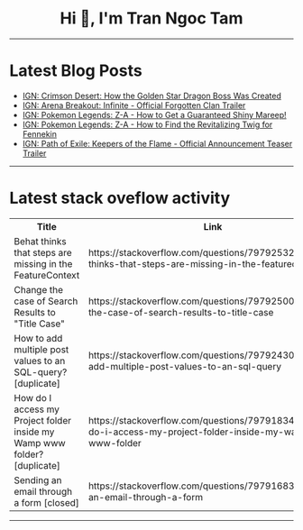 <h1 align="center">Hi 👋, I'm Tran Ngoc Tam</h1>

---

# Latest Blog Posts 
<!-- BLOG-POST-LIST:START -->
- [IGN: Crimson Desert: How the Golden Star Dragon Boss Was Created](https://dev.to/gg_news/ign-crimson-desert-how-the-golden-star-dragon-boss-was-created-2d4h)
- [IGN: Arena Breakout: Infinite - Official Forgotten Clan Trailer](https://dev.to/gg_news/ign-arena-breakout-infinite-official-forgotten-clan-trailer-1np8)
- [IGN: Pokemon Legends: Z-A - How to Get a Guaranteed Shiny Mareep!](https://dev.to/gg_news/ign-pokemon-legends-z-a-how-to-get-a-guaranteed-shiny-mareep-2a0l)
- [IGN: Pokemon Legends: Z-A - How to Find the Revitalizing Twig for Fennekin](https://dev.to/gg_news/ign-pokemon-legends-z-a-how-to-find-the-revitalizing-twig-for-fennekin-1bdn)
- [IGN: Path of Exile: Keepers of the Flame - Official Announcement Teaser Trailer](https://dev.to/gg_news/ign-path-of-exile-keepers-of-the-flame-official-announcement-teaser-trailer-142c)
<!-- BLOG-POST-LIST:END -->

---

# Latest stack oveflow activity
<table>
  <tr><th>Title</th><th>Link</th></tr>
  <!-- STACKOVERFLOW:START --><tr><td>Behat thinks that steps are missing in the FeatureContext</td><td>https://stackoverflow.com/questions/79792532/behat-thinks-that-steps-are-missing-in-the-featurecontext</td></tr><tr><td>Change the case of Search Results to &quot;Title Case&quot;</td><td>https://stackoverflow.com/questions/79792500/change-the-case-of-search-results-to-title-case</td></tr><tr><td>How to add multiple post values to an SQL-query? [duplicate]</td><td>https://stackoverflow.com/questions/79792430/how-to-add-multiple-post-values-to-an-sql-query</td></tr><tr><td>How do I access my Project folder inside my Wamp www folder? [duplicate]</td><td>https://stackoverflow.com/questions/79791834/how-do-i-access-my-project-folder-inside-my-wamp-www-folder</td></tr><tr><td>Sending an email through a form [closed]</td><td>https://stackoverflow.com/questions/79791683/sending-an-email-through-a-form</td></tr><!-- STACKOVERFLOW:END -->
</table>

---


